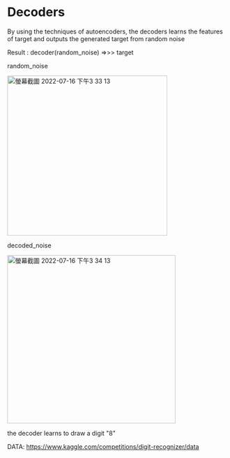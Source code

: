 # Decoders

By using the techniques of autoencoders, the decoders learns the features of target and outputs the generated target from random noise

Result : decoder(random_noise) =>>> target

random_noise

<img width="367" alt="螢幕截圖 2022-07-16 下午3 33 13" src="https://user-images.githubusercontent.com/56172862/179345315-aa93f015-bc96-4d51-8a09-e9755f3883e4.png">

decoded_noise

<img width="386" alt="螢幕截圖 2022-07-16 下午3 34 13" src="https://user-images.githubusercontent.com/56172862/179345321-5487b0dc-81fe-4213-a220-102bd3976739.png">

the decoder learns to draw a digit "8"

DATA: https://www.kaggle.com/competitions/digit-recognizer/data
